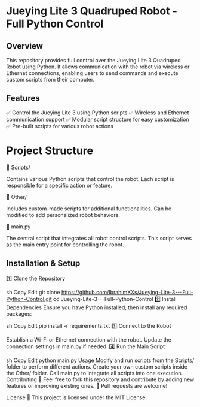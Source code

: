 # Jueying Lite 3 Quadruped Robot - Full Python Control

## Overview

This repository provides full control over the Jueying Lite 3 Quadruped Robot using Python. It allows communication with the robot via wireless or Ethernet connections, enabling users to send commands and execute custom scripts from their computer.

## Features

✅ Control the Jueying Lite 3 using Python scripts
✅ Wireless and Ethernet communication support
✅ Modular script structure for easy customization
✅ Pre-built scripts for various robot actions

# Project Structure

📂 Scripts/

Contains various Python scripts that control the robot.
Each script is responsible for a specific action or feature.

📂 Other/

Includes custom-made scripts for additional functionalities.
Can be modified to add personalized robot behaviors.

📄 main.py

The central script that integrates all robot control scripts.
This script serves as the main entry point for controlling the robot.

## Installation & Setup

1️⃣ Clone the Repository

sh
Copy
Edit
git clone https://github.com/IbrahimXXs/Jueying-Lite-3---Full-Python-Control.git
cd Jueying-Lite-3---Full-Python-Control
2️⃣ Install Dependencies
Ensure you have Python installed, then install any required packages:

sh
Copy
Edit
pip install -r requirements.txt
3️⃣ Connect to the Robot

Establish a Wi-Fi or Ethernet connection with the robot.
Update the connection settings in main.py if needed.
4️⃣ Run the Main Script

sh
Copy
Edit
python main.py
Usage
Modify and run scripts from the Scripts/ folder to perform different actions.
Create your own custom scripts inside the Other/ folder.
Call main.py to integrate all scripts into one execution.
Contributing
🔹 Feel free to fork this repository and contribute by adding new features or improving existing ones.
🔹 Pull requests are welcome!

License
📝 This project is licensed under the MIT License.


